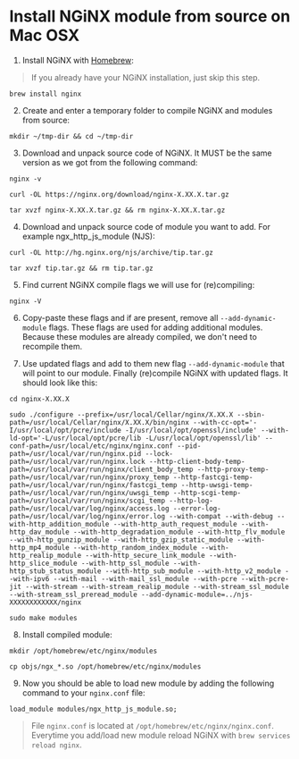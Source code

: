 # Install NGiNX module from source on Mac OSX

1. Install NGiNX with [Homebrew](https://brew.sh):
> If you already have your NGiNX installation, just skip this step.
```
brew install nginx
```

2. Create and enter a temporary folder to compile NGiNX and modules from source:
```
mkdir ~/tmp-dir && cd ~/tmp-dir
```

3. Download and unpack source code of NGiNX. It MUST be the same version as we got from the following command:
```
nginx -v
```
```
curl -OL https://nginx.org/download/nginx-X.XX.X.tar.gz
```
```
tar xvzf nginx-X.XX.X.tar.gz && rm nginx-X.XX.X.tar.gz
```

4. Download and unpack source code of module you want to add. For example 
ngx_http_js_module (NJS):
```
curl -OL http://hg.nginx.org/njs/archive/tip.tar.gz
```
```
tar xvzf tip.tar.gz && rm tip.tar.gz
```

5. Find current NGiNX compile flags we will use for (re)compiling:
```
nginx -V
```

6. Copy-paste these flags and if are present, remove all `--add-dynamic-module` flags. These flags are used for adding additional modules. Because these modules are already compiled, we don't need to recompile them.

7. Use updated flags and add to them new flag `--add-dynamic-module` that will point to our module. Finally (re)compile NGiNX with updated flags. It should look like this:
```
cd nginx-X.XX.X
```
```
sudo ./configure --prefix=/usr/local/Cellar/nginx/X.XX.X --sbin-path=/usr/local/Cellar/nginx/X.XX.X/bin/nginx --with-cc-opt='-I/usr/local/opt/pcre/include -I/usr/local/opt/openssl/include' --with-ld-opt='-L/usr/local/opt/pcre/lib -L/usr/local/opt/openssl/lib' --conf-path=/usr/local/etc/nginx/nginx.conf --pid-path=/usr/local/var/run/nginx.pid --lock-path=/usr/local/var/run/nginx.lock --http-client-body-temp-path=/usr/local/var/run/nginx/client_body_temp --http-proxy-temp-path=/usr/local/var/run/nginx/proxy_temp --http-fastcgi-temp-path=/usr/local/var/run/nginx/fastcgi_temp --http-uwsgi-temp-path=/usr/local/var/run/nginx/uwsgi_temp --http-scgi-temp-path=/usr/local/var/run/nginx/scgi_temp --http-log-path=/usr/local/var/log/nginx/access.log --error-log-path=/usr/local/var/log/nginx/error.log --with-compat --with-debug --with-http_addition_module --with-http_auth_request_module --with-http_dav_module --with-http_degradation_module --with-http_flv_module --with-http_gunzip_module --with-http_gzip_static_module --with-http_mp4_module --with-http_random_index_module --with-http_realip_module --with-http_secure_link_module --with-http_slice_module --with-http_ssl_module --with-http_stub_status_module --with-http_sub_module --with-http_v2_module --with-ipv6 --with-mail --with-mail_ssl_module --with-pcre --with-pcre-jit --with-stream --with-stream_realip_module --with-stream_ssl_module --with-stream_ssl_preread_module --add-dynamic-module=../njs-XXXXXXXXXXXX/nginx
```
```
sudo make modules
```

8. Install compiled module:
```
mkdir /opt/homebrew/etc/nginx/modules
```
```
cp objs/ngx_*.so /opt/homebrew/etc/nginx/modules
```

9. Now you should be able to load new module by adding the following command to your `nginx.conf` file:
```
load_module modules/ngx_http_js_module.so;
```
> File `nginx.conf` is located at `/opt/homebrew/etc/nginx/nginx.conf`. Everytime you add/load new module reload NGiNX with `brew services reload nginx`.
